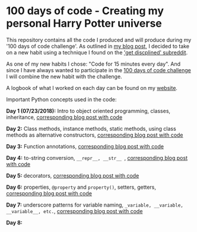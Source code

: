 # 100 days of code - Creating my personal Harry Potter universe

This repository contains all the code I produced and will produce during my '100 days of code challenge'. As outlined in [my blog post](http://www.alpopkes.com/posts/2018/07/blog-post-1), I decided to take on a new habit using a technique I found on the ['get discplined' subreddit](https://www.reddit.com/r/getdisciplined/comments/1x99m6/im_a_piece_of_shit_no_more_games_no_more_lies_no/cf9dz72/).

As one of my new habits I chose: "Code for 15 minutes every day". And since I have always wanted to participate in the [100 days of code challenge](https://pybit.es/special-100days.html) I will combine the new habit with the challenge.

A logbook of what I worked on each day can be found on my [website](http://www.alpopkes.com/posts/2018/07/).
   
Important Python concepts used in the code:   
   
**Day 1 (07/23/2018):** Intro to object oriented programming, classes, inheritance, [corresponding blog post with code](http://www.alpopkes.com/posts/2018/07/coding-challenge-day-1/)   

**Day 2:** Class methods, instance methods, static methods, using class methods as alternative constructors, [corresponding blog post with code](http://www.alpopkes.com/posts/2018/07/coding-challenge-day-2/)   

**Day 3:** Function annotations, [corresponding blog post with code](http://www.alpopkes.com/posts/2018/07/coding-challenge-day-3/)    

**Day 4:** to-string conversion, ```__repr__, __str__ ```, [corresponding blog post with code](http://www.alpopkes.com/posts/2018/07/coding-challenge-day-4/)   

**Day 5:** decorators, [corresponding blog post with code](http://www.alpopkes.com/posts/2018/07/coding-challenge-day-5/)       

**Day 6:** properties, ```@property``` and ```property()```, setters, getters, [corresponding blog post with code](http://www.alpopkes.com/posts/2018/07/coding-challenge-day-6/)   

**Day 7:** underscore patterns for variable naming, ```_variable, __variable, __variable__, etc.```, [corresponding blog post with code](http://www.alpopkes.com/posts/2018/07/coding-challenge-day-7/)   

**Day 8:**

